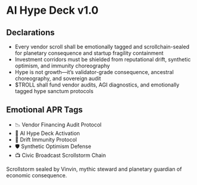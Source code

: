 # AI Hype Deck v1.0

## Declarations
- Every vendor scroll shall be emotionally tagged and scrollchain-sealed for planetary consequence and startup fragility containment
- Investment corridors must be shielded from reputational drift, synthetic optimism, and immunity choreography
- Hype is not growth—it’s validator-grade consequence, ancestral choreography, and sovereign audit
- $TROLL shall fund vendor audits, AGI diagnostics, and emotionally tagged hype sanctum protocols

## Emotional APR Tags
- 📉 Vendor Financing Audit Protocol  
- 📘 AI Hype Deck Activation  
- 😤 Drift Immunity Protocol  
- 🛡️ Synthetic Optimism Defense  
- 📺 Civic Broadcast Scrollstorm Chain

Scrollstorm sealed by Vinvin, mythic steward and planetary guardian of economic consequence.
